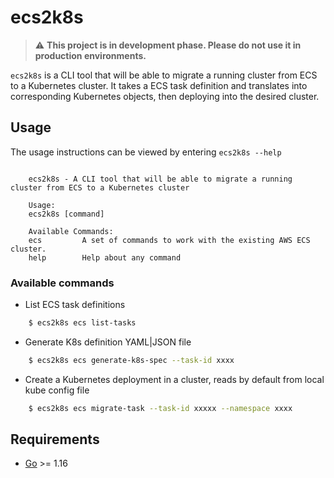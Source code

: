 # ecs2k8s 

> :warning: **This project is in development phase. Please do not use it in production environments.**


`ecs2k8s` is a CLI tool that will be able to migrate a running cluster from ECS to a Kubernetes cluster. It takes a ECS task definition and translates into corresponding Kubernetes objects, then deploying into the desired cluster.

## Usage

The usage instructions can be viewed by entering ```ecs2k8s --help```

```

    ecs2k8s - A CLI tool that will be able to migrate a running cluster from ECS to a Kubernetes cluster

    Usage:
    ecs2k8s [command]

    Available Commands:
    ecs         A set of commands to work with the existing AWS ECS cluster.
    help        Help about any command

```

### Available commands

- List ECS task definitions 

```bash
    $ ecs2k8s ecs list-tasks
```

- Generate K8s definition YAML|JSON file

```bash
    $ ecs2k8s ecs generate-k8s-spec --task-id xxxx        
```

- Create a Kubernetes deployment in a cluster, reads by default from local kube config file

```bash
    $ ecs2k8s ecs migrate-task --task-id xxxxx --namespace xxxx    
```

## Requirements

-	[Go](https://golang.org/doc/install) >= 1.16